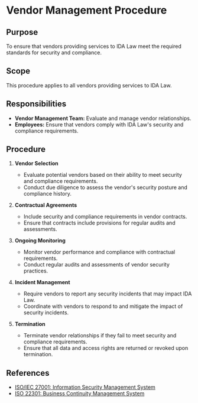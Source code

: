 # Vendor Management Procedure

## Purpose
To ensure that vendors providing services to IDA Law meet the required standards for security and compliance.

## Scope
This procedure applies to all vendors providing services to IDA Law.

## Responsibilities
- **Vendor Management Team:** Evaluate and manage vendor relationships.
- **Employees:** Ensure that vendors comply with IDA Law's security and compliance requirements.

## Procedure
1. **Vendor Selection**
   - Evaluate potential vendors based on their ability to meet security and compliance requirements.
   - Conduct due diligence to assess the vendor's security posture and compliance history.

2. **Contractual Agreements**
   - Include security and compliance requirements in vendor contracts.
   - Ensure that contracts include provisions for regular audits and assessments.

3. **Ongoing Monitoring**
   - Monitor vendor performance and compliance with contractual requirements.
   - Conduct regular audits and assessments of vendor security practices.

4. **Incident Management**
   - Require vendors to report any security incidents that may impact IDA Law.
   - Coordinate with vendors to respond to and mitigate the impact of security incidents.

5. **Termination**
   - Terminate vendor relationships if they fail to meet security and compliance requirements.
   - Ensure that all data and access rights are returned or revoked upon termination.

## References
- [ISO/IEC 27001: Information Security Management System](https://www.iso.org/isoiec-27001-information-security.html)
- [ISO 22301: Business Continuity Management System](https://www.iso.org/iso-22301-business-continuity.html)
